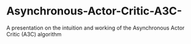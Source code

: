 # Asynchronous-Actor-Critic-A3C-
A presentation on the intuition and working of the Asynchronous Actor Critic (A3C) algorithm
